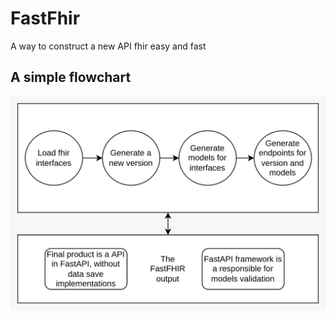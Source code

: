 # FastFhir
A way to construct a new API fhir easy and fast

## A simple flowchart

![FlowChart](project/scope.jpeg)
